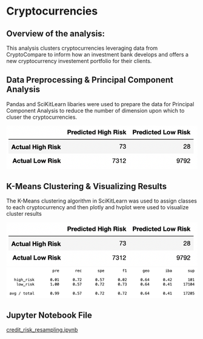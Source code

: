 # Cryptocurrencies

## Overview of the analysis: 
This analysis clusters cryptocurrencies leveraging data from CryptoCompare to inform how an investment bank develops and offers a new cryptocurrency investement portfolio for their clients.

## Data Preprocessing & Principal Component Analysis 
Pandas and SciKitLearn libaries were used to prepare the data for Principal Component Analysis to reduce the number of dimension upon which to cluser the cryptocurrencies.

![image_name](https://github.com/Christopheremorgan/CreditRiskAnalysis/blob/main/resources/ros_cm.png)

## K-Means Clustering & Visualizing Results
The K-Means clustering algorithm in SciKitLearn was used to assign classes to each cryptocurrency and then plotly and hvplot were used to visualize cluster results

![image_name](https://github.com/Christopheremorgan/CreditRiskAnalysis/blob/main/resources/ros_cm.png)
![image_name](https://github.com/Christopheremorgan/CreditRiskAnalysis/blob/main/resources/ros_icr.png)


## Jupyter Notebook File
[credit_risk_resampling.ipynb](https://github.com/Christopheremorgan/CreditRiskAnalysis/blob/main/credit_risk_resampling.ipynb)





